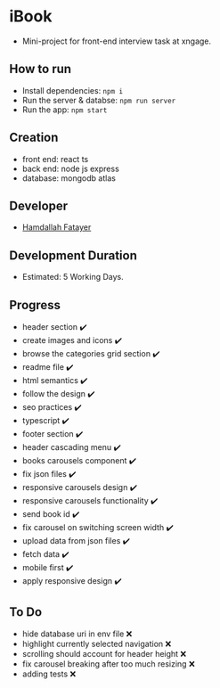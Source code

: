 # iBook #
- Mini-project for front-end interview task at xngage.

## How to run ##
- Install dependencies: ```npm i```
- Run the server & databse: ```npm run server```
- Run the app: ```npm start```
 
## Creation ##
- front end: react ts
- back end: node js express
- database: mongodb atlas

## Developer ##
- [Hamdallah Fatayer](https://github.com/Hamdalla2)

## Development Duration ##
- Estimated: 5 Working Days.

## Progress ##
- header section ✔️
- create images and icons ✔️
- browse the categories grid section ✔️
- readme file ✔️
- html semantics ✔️
- follow the design ✔️
- seo practices ✔️
- typescript ✔️
- footer section ✔️
- header cascading menu ✔️
- books carousels component ✔️
- fix json files ✔️
- responsive carousels design ✔️
- responsive carousels functionality ✔️
- send book id ✔️
- fix carousel on switching screen width ✔️
- upload data from json files ✔️
- fetch data ✔️
- mobile first ✔️
- apply responsive design ✔️

## To Do ##
- hide database uri in env file ❌
- highlight currently selected navigation ❌
- scrolling should account for header height ❌
- fix carousel breaking after too much resizing ❌
- adding tests ❌
